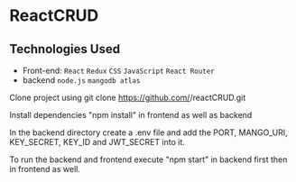 # ReactCRUD

## Technologies Used

- Front-end:
  `React`
  `Redux`
  `CSS`
  `JavaScript`
  `React Router`
- backend
  `node.js`
  `mangodb atlas`

Clone project using git clone https://github.com/<YOUR-USERNAME>/reactCRUD.git

Install dependencies "npm install" in frontend as well as backend

In the backend directory create a .env file and add the PORT, MANGO_URI, KEY_SECRET, KEY_ID and JWT_SECRET into it.

To run the backend and frontend execute "npm start" in backend first then in frontend as well.
